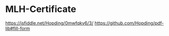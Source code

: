 # MLH-Certificate
https://jsfiddle.net/Hopding/0mwfqkv6/3/
https://github.com/Hopding/pdf-lib#fill-form
